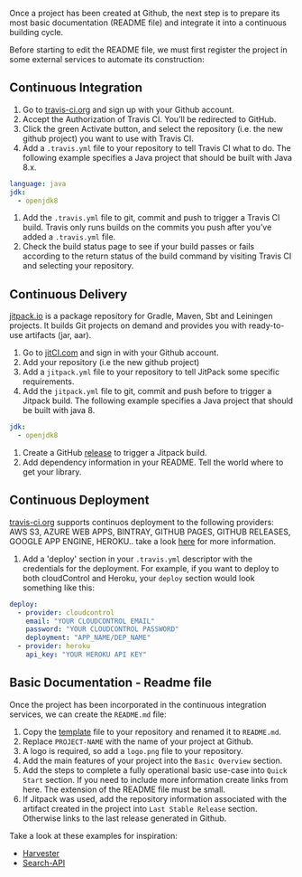 Once a project has been created at Github, the next step is to prepare its most basic documentation (README file) and integrate it into a continuous building cycle.   

Before starting to edit the README file, we must first register the project in some external services to automate its construction:

## Continuous Integration
1. Go to [travis-ci.org](https://travis-ci.org) and sign up with your Github account.
1. Accept the Authorization of Travis CI. You’ll be redirected to GitHub.
1. Click the green Activate button, and select the repository (i.e. the new github project) you want to use with Travis CI.
1. Add a `.travis.yml` file to your repository to tell Travis CI what to do. The following example specifies a Java project that should be built with Java 8.x.
```yml
language: java
jdk:
  - openjdk8
```
1. Add the `.travis.yml` file to git, commit and push to trigger a Travis CI build. Travis only runs builds on the commits you push after you’ve added a `.travis.yml` file.
1. Check the build status page to see if your build passes or fails according to the return status of the build command by visiting Travis CI and selecting your repository.

## Continuous Delivery
[jitpack.io](https://jitpack.io) is a package repository for Gradle, Maven, Sbt and Leiningen projects. It builds Git projects on demand and provides you with ready-to-use artifacts (jar, aar).  
1. Go to [jitCI.com](https://jitci.com/) and sign in with your Github account.
1. Add your repository (i.e the new github project)
1. Add a `jitpack.yml` file to your repository to tell JitPack some specific requirements.
1. Add the `jitpack.yml` file to git, commit and push before to trigger a Jitpack build. The following example specifies a Java project that should be built with java 8.
```yml
jdk:
  - openjdk8
```
1. Create a GitHub [release](https://help.github.com/en/articles/creating-releases) to trigger a Jitpack build.
1. Add dependency information in your README. Tell the world where to get your library.

## Continuous Deployment
[travis-ci.org](https://travis-ci.org) supports continuos deployment to the following providers: AWS S3, AZURE WEB APPS, BINTRAY, GITHUB PAGES, GITHUB RELEASES, GOOGLE APP ENGINE, HEROKU.. take a look [here](https://docs.travis-ci.com/user/deployment) for more information.
1. Add a 'deploy' section in your `.travis.yml` descriptor with the credentials for the deployment. For example, if you want to deploy to both cloudControl and Heroku, your `deploy` section would look something like this:
```yml
deploy:
  - provider: cloudcontrol
    email: "YOUR CLOUDCONTROL EMAIL"
    password: "YOUR CLOUDCONTROL PASSWORD"
    deployment: "APP_NAME/DEP_NAME"
  - provider: heroku
    api_key: "YOUR HEROKU API KEY"
```

## Basic Documentation - Readme file
Once the project has been incorporated in the continuous integration services, we can create the `README.md` file:
1. Copy the [template](https://github.com/TBFY/general/blob/master/templates/README-template.md) file to your repository and renamed it to `README.md`.
1. Replace `PROJECT-NAME` with the name of your project at Github.
1. A logo is required, so add a `logo.png` file to your repository.
1. Add the main features of your project into the `Basic Overview` section.
1. Add the steps to complete a fully operational basic use-case into `Quick Start` section. If you need to include more information create links from here. The extension of the README file must be small.
1. If Jitpack was used, add the repository information associated with the artifact created in the project into `Last Stable Release` section. Otherwise links to the last release generated in Github.


Take a look at these examples for inspiration:
* [Harvester](https://github.com/TBFY/harvester)
* [Search-API](https://github.com/TBFY/search-API)
